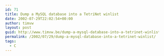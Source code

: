 ```yaml
---
id: 71
title: Dump a MySQL database into a TetriNet winlist
date: 2002-07-29T22:02:54+00:00
author: timvw
layout: post
guid: http://www.timvw.be/dump-a-mysql-database-into-a-tetrinet-winlist/
permalink: /2002/07/29/dump-a-mysql-database-into-a-tetrinet-winlist/
tags:
  - C
---
```

<code src="c/database2winlist.txt" lang="c" />
